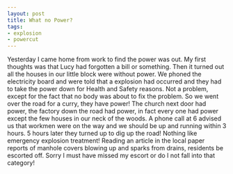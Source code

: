 ```yaml
---
layout: post
title: What no Power?
tags:
- explosion
- powercut
---
```

Yesterday I came home from work to find the power was out. My first thoughts was that Lucy had forgotten a bill or something. Then it turned out all the houses in our little block were without power. We phoned the electricity board and were told that a explosion had occurred and they had to take the power down for Health and Safety reasons. Not a problem, except for the fact that no body was about to fix the problem. So we went over the road for a curry, they have power! The church next door had power, the factory down the road had power, in fact every one had power except the few houses in our neck of the woods. A phone call at 6 advised us that workmen were on the way and we should be up and running within 3 hours. 5 hours later they turned up to dig up the road! Nothing like emergency explosion treatment! Reading an article in the local paper reports of manhole covers blowing up and sparks from drains, residents be escorted off. Sorry I must have missed my escort or do I not fall into that category!
